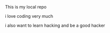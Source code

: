  <p>This is my local repo</p>
 <p>i love coding very much </p>
 <p>i also want to learn hacking and be a good hacker</P>
